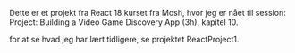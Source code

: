 Dette er et projekt fra React 18 kurset fra Mosh, 
hvor jeg er nået til session: Project: Building a Video Game Discovery App (3h), kapitel 10.

for at se hvad jeg har lært tidligere, se projektet ReactProject1.
